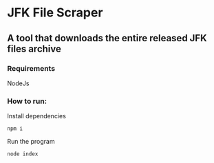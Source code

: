 # JFK File Scraper

## A tool that downloads the entire released JFK files archive 

### Requirements
NodeJs

### How to run:
Install dependencies

`npm i`

Run the program

`node index`